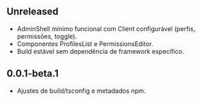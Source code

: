 ## Unreleased

- AdminShell mínimo funcional com Client configurável (perfis, permissões, toggle).
- Componentes ProfilesList e PermissionsEditor.
- Build estável sem dependência de framework específico.

## 0.0.1-beta.1

- Ajustes de build/tsconfig e metadados npm.
